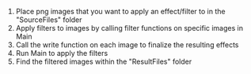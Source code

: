 1. Place png images that you want to apply an effect/filter to in the "SourceFiles" folder
2. Apply filters to images by calling filter functions on specific images in Main
3. Call the write function on each image to finalize the resulting effects
4. Run Main to apply the filters
5. Find the filtered images within the "ResultFiles" folder
